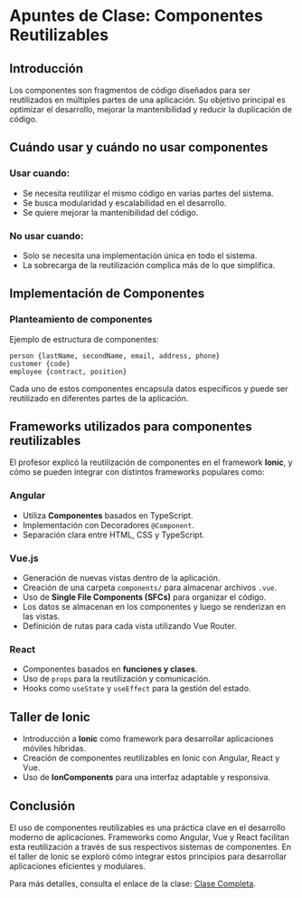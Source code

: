 # Apuntes de Clase: Componentes Reutilizables

## Introducción

Los componentes son fragmentos de código diseñados para ser reutilizados en múltiples partes de una aplicación. Su objetivo principal es optimizar el desarrollo, mejorar la mantenibilidad y reducir la duplicación de código.

## Cuándo usar y cuándo no usar componentes

### Usar cuando:

- Se necesita reutilizar el mismo código en varias partes del sistema.
- Se busca modularidad y escalabilidad en el desarrollo.
- Se quiere mejorar la mantenibilidad del código.

### No usar cuando:

- Solo se necesita una implementación única en todo el sistema.
- La sobrecarga de la reutilización complica más de lo que simplifica.

## Implementación de Componentes

### Planteamiento de componentes

Ejemplo de estructura de componentes:

```plaintext
person {lastName, secondName, email, address, phone}
customer {code}
employee {contract, position}
```

Cada uno de estos componentes encapsula datos específicos y puede ser reutilizado en diferentes partes de la aplicación.

## Frameworks utilizados para componentes reutilizables

El profesor explicó la reutilización de componentes en el framework **Ionic**, y cómo se pueden integrar con distintos frameworks populares como:

### **Angular**

- Utiliza **Componentes** basados en TypeScript.
- Implementación con Decoradores `@Component`.
- Separación clara entre HTML, CSS y TypeScript.

### **Vue.js**

- Generación de nuevas vistas dentro de la aplicación.
- Creación de una carpeta `components/` para almacenar archivos `.vue`.
- Uso de **Single File Components (SFCs)** para organizar el código.
- Los datos se almacenan en los componentes y luego se renderizan en las vistas.
- Definición de rutas para cada vista utilizando Vue Router.

### **React**

- Componentes basados en **funciones y clases**.
- Uso de `props` para la reutilización y comunicación.
- Hooks como `useState` y `useEffect` para la gestión del estado.

## Taller de Ionic

- Introducción a **Ionic** como framework para desarrollar aplicaciones móviles híbridas.
- Creación de componentes reutilizables en Ionic con Angular, React y Vue.
- Uso de **IonComponents** para una interfaz adaptable y responsiva.

## Conclusión

El uso de componentes reutilizables es una práctica clave en el desarrollo moderno de aplicaciones. Frameworks como Angular, Vue y React facilitan esta reutilización a través de sus respectivos sistemas de componentes. En el taller de Ionic se exploró cómo integrar estos principios para desarrollar aplicaciones eficientes y modulares.

Para más detalles, consulta el enlace de la clase: [Clase Completa](https://drive.google.com/drive/folders/1yr4XlTXNRagk4XgCl7NZe0QIRUWknO8M).
